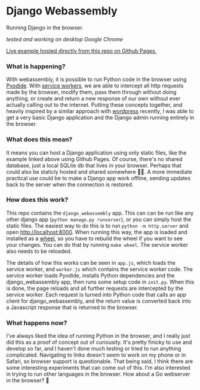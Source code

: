 # Django Webassembly

Running Django in the browser.

*tested and working on desktop Google Chrome*

<a href="https://django-webassembly.mattbutterfield.com">Live example hosted directly from this repo on Github Pages.</a>

### What is happening?

With webassembly, it is possible to run Python code in the browser using [Pyodide](https://pyodide.org/).
With [service workers](https://developer.mozilla.org/en-US/docs/Web/API/Service_Worker_API), we are able to intercept all http requests made by the browser, modify them, pass them through without doing anything, or create and return a new response of our own without ever actually calling out to the internet.
Putting these concepts together, and heavily inspired by a similar approach with [wordpress](https://make.wordpress.org/core/2022/09/23/client-side-webassembly-wordpress-with-no-server/) recently,  I was able to get a very basic Django application and the Django admin running entirely in the browser.

### What does this mean?

It means you can host a Django application using only static files, like the example linked above using Github Pages.
Of course, there's no shared database, just a local SQLite db that lives in your browser.
Perhaps that could also be staticly hosted and shared somewhere 🤷‍♂️.
A more immediate practical use could be to make a Django app work offline, sending updates back to the server when the connection is restored.

### How does this work?

This repo contains the `django_webassembly` app.
This can can be run like any other django app (`python manage.py runserver`), or you can simply host the static files.
The easiest way to do this is to run `python -m http.server` and open [http://localhost:8000](http://localhost:8000).
When running this way, the app is loaded and installed as a [wheel](https://packaging.python.org/en/latest/glossary/#term-Wheel), so you have to rebuild the wheel if you want to see your changes.
You can do that by running `make wheel`.
The service worker also needs to be reloaded.

The details of how this works can be seen in `app.js`, which loads the service worker, and `worker.js` which contains the service worker code.
The service worker loads Pyodide, installs Python dependencies and the django_webassembly app, then runs some setup code in `init.py`.
When this is done, the page reloads and all further requests are intercepted by the service worker.
Each request is turned into Python code that calls an app client for django_webassembly, and the return value is converted back into a Javascript response that is returned to the browser.

### What happens now?

I've always liked the idea of running Python in the browser, and I really just did this as a proof of concept out of curiousity.
It's pretty finicky to use and develop so far, and I haven't done much testing or tried to run anything complicated.
Navigating to links doesn't seem to work on my phone or in Safari, so browser support is questionable.
That being said, I think there are some interesting experiments that can come out of this.
I'm also interested in trying to run other languages in the browser.
How about a Go webserver in the browser? 🤔

